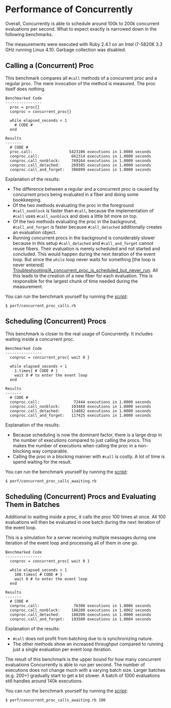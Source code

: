 # Performance of Concurrently

Overall, Concurrently is able to schedule around 100k to 200k concurrent
evaluations per second. What to expect exactly is narrowed down in the
following benchmarks.

The measurements were executed with Ruby 2.4.1 on an Intel i7-5820K 3.3 GHz
running Linux 4.10. Garbage collection was disabled.


## Calling a (Concurrent) Proc

This benchmark compares all `#call` methods of a concurrent proc and a regular
proc. The mere invocation of the method is measured. The proc itself does
nothing.

    Benchmarked Code
    ----------------
      proc = proc{}
      conproc = concurrent_proc{}
      
      while elapsed_seconds < 1
        # CODE #
      end
    
    Results
    -------
      # CODE #
      proc.call:                5423106 executions in 1.0000 seconds
      conproc.call:              662314 executions in 1.0000 seconds
      conproc.call_nonblock:     769164 executions in 1.0000 seconds
      conproc.call_detached:     269385 executions in 1.0000 seconds
      conproc.call_and_forget:   306099 executions in 1.0000 seconds

Explanation of the results:

* The difference between a regular and a concurrent proc is caused by
  concurrent procs being evaluated in a fiber and doing some bookkeeping.
* Of the two methods evaluating the proc in the foreground `#call_nonblock`
  is faster than `#call`, because the implementation of `#call` uses
  `#call_nonblock` and does a little bit more on top.
* Of the two methods evaluating the proc in the background, `#call_and_forget`
  is faster because `#call_detached` additionally creates an evaluation
  object.
* Running concurrent procs in the background is considerably slower because
  in this setup `#call_detached` and `#call_and_forget` cannot reuse fibers.
  Their evaluation is merely scheduled and not started and concluded. This
  would happen during the next iteration of the event loop. But since the
  `while` loop never waits for something [the loop is never entered]
  [Troubleshooting/A_concurrent_proc_is_scheduled_but_never_run].
  All this leads to the creation of a new fiber for each evaluation. This is
  responsible for the largest chunk of time needed during the measurement.

You can run the benchmark yourself by running the [script][perf/concurrent_proc_calls.rb]:

    $ perf/concurrent_proc_calls.rb


## Scheduling (Concurrent) Procs

This benchmark is closer to the real usage of Concurrently. It includes waiting
inside a concurrent proc.

    Benchmarked Code
    ----------------
      conproc = concurrent_proc{ wait 0 }
      
      while elapsed_seconds < 1
        1.times{ # CODE # }
        wait 0 # to enter the event loop
      end
    
    Results
    -------
      # CODE #
      conproc.call:               72444 executions in 1.0000 seconds
      conproc.call_nonblock:     103468 executions in 1.0000 seconds
      conproc.call_detached:     114882 executions in 1.0000 seconds
      conproc.call_and_forget:   117425 executions in 1.0000 seconds

Explanation of the results:

* Because scheduling is now the dominant factor, there is a large drop in the
  number of executions compared to just calling the procs. This makes the
  number of executions when calling the proc in a non-blocking way comparable.
* Calling the proc in a blocking manner with `#call` is costly. A lot of time
  is spend waiting for the result.

You can run the benchmark yourself by running the [script][perf/concurrent_proc_calls_awaiting.rb]:

    $ perf/concurrent_proc_calls_awaiting.rb


## Scheduling (Concurrent) Procs and Evaluating Them in Batches

Additional to waiting inside a proc, it calls the proc 100 times at once. All
100 evaluations will then be evaluated in one batch during the next iteration
of the event loop.

This is a simulation for a server receiving multiple messages during one
iteration of the event loop and processing all of them in one go.

    Benchmarked Code
    ----------------
      conproc = concurrent_proc{ wait 0 }
      
      while elapsed_seconds < 1
        100.times{ # CODE # }
        wait 0 # to enter the event loop
      end
    
    Results
    -------
      # CODE #
      conproc.call:               76300 executions in 1.0006 seconds
      conproc.call_nonblock:     186200 executions in 1.0002 seconds
      conproc.call_detached:     180200 executions in 1.0000 seconds
      conproc.call_and_forget:   193500 executions in 1.0004 seconds


Explanation of the results:

* `#call` does not profit from batching due to is synchronizing nature.
* The other methods show an increased throughput compared to running just a
  single evaluation per event loop iteration.

The result of this benchmark is the upper bound for how many concurrent
evaluations Concurrently is able to run per second. The number of executions
does not change much with a varying batch size. Larger batches (e.g. 200+)
gradually start to get a bit slower. A batch of 1000 evaluations still handles
around 140k executions.

You can run the benchmark yourself by running the [script][perf/concurrent_proc_calls_awaiting.rb]:

    $ perf/concurrent_proc_calls_awaiting.rb 100


[perf/concurrent_proc_calls.rb]: https://github.com/christopheraue/m-ruby-concurrently/blob/master/perf/concurrent_proc_calls.rb
[perf/concurrent_proc_calls_awaiting.rb]: https://github.com/christopheraue/m-ruby-concurrently/blob/master/perf/concurrent_proc_calls_awaiting.rb
[Troubleshooting/A_concurrent_proc_is_scheduled_but_never_run]: http://www.rubydoc.info/github/christopheraue/m-ruby-concurrently/file/guides/Troubleshooting.md#A_concurrent_proc_is_scheduled_but_never_run